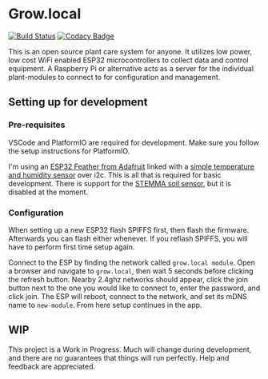 # Grow.local

[![Build Status](https://travis-ci.org/Grow-local/Firmware.svg?branch=master)](https://travis-ci.org/Grow-local/Firmware)
[![Codacy Badge](https://app.codacy.com/project/badge/Grade/29f0066291de41c09657aae728327c15)](https://www.codacy.com/gh/Grow-local/Firmware?utm_source=github.com&amp;utm_medium=referral&amp;utm_content=Grow-local/Firmware&amp;utm_campaign=Badge_Grade)

This is an open source plant care system for anyone. It utilizes low power, low cost WiFi enabled ESP32 microcontrollers to collect data and control equipment. A Raspberry Pi or alternative acts as a server for the individual plant-modules to connect to for configuration and management.

## Setting up for development

### Pre-requisites

VSCode and PlatformIO are required for development. Make sure you follow the setup instructions for PlatformIO.

I'm using an [ESP32 Feather from Adafruit](https://www.adafruit.com/product/3405) linked with a [simple temperature and humidity sensor](https://www.adafruit.com/product/3721) over i2c. This is all that is required for basic development. There is support for the [STEMMA soil sensor](https://www.adafruit.com/product/4026), but it is disabled at the moment.

### Configuration

When setting up a new ESP32 flash SPIFFS first, then flash the firmware. Afterwards you can flash either whenever. If you reflash SPIFFS, you will have to perform first time setup again.

Connect to the ESP by finding the network called `grow.local module`. Open a browser and navigate to `grow.local`, then wait 5 seconds before clicking the refresh button. Nearby 2.4ghz networks should appear, click the join button next to the one you would like to connect to, enter the password, and click join. The ESP will reboot, connect to the network, and set its mDNS name to `new-module`. From here setup continues in the app.

## WIP

This project is a Work in Progress. Much will change during development, and there are no guarantees that things will run perfectly. Help and feedback are appreciated.
